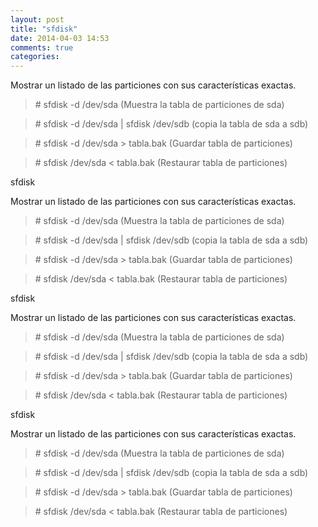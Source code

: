 ```yaml
---
layout: post
title: "sfdisk"
date: 2014-04-03 14:53
comments: true
categories: 
---
```

Mostrar un listado de las particiones con sus características exactas.

>\# sfdisk -d /dev/sda (Muestra la tabla de particiones de sda)

>\# sfdisk -d /dev/sda | sfdisk /dev/sdb (copia la tabla de sda a sdb)

>\# sfdisk -d /dev/sda > tabla.bak (Guardar tabla de particiones)

>\# sfdisk /dev/sda < tabla.bak (Restaurar tabla de particiones)

sfdisk

Mostrar un listado de las particiones con sus características exactas.

>\# sfdisk -d /dev/sda (Muestra la tabla de particiones de sda)

>\# sfdisk -d /dev/sda | sfdisk /dev/sdb (copia la tabla de sda a sdb)

>\# sfdisk -d /dev/sda > tabla.bak (Guardar tabla de particiones)

>\# sfdisk /dev/sda < tabla.bak (Restaurar tabla de particiones)

sfdisk

Mostrar un listado de las particiones con sus características exactas.

>\# sfdisk -d /dev/sda (Muestra la tabla de particiones de sda)

>\# sfdisk -d /dev/sda | sfdisk /dev/sdb (copia la tabla de sda a sdb)

>\# sfdisk -d /dev/sda > tabla.bak (Guardar tabla de particiones)

>\# sfdisk /dev/sda < tabla.bak (Restaurar tabla de particiones)

sfdisk

Mostrar un listado de las particiones con sus características exactas.

>\# sfdisk -d /dev/sda (Muestra la tabla de particiones de sda)

>\# sfdisk -d /dev/sda | sfdisk /dev/sdb (copia la tabla de sda a sdb)

>\# sfdisk -d /dev/sda > tabla.bak (Guardar tabla de particiones)

>\# sfdisk /dev/sda < tabla.bak (Restaurar tabla de particiones)

